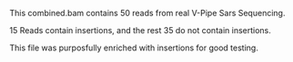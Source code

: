 This combined.bam contains 50 reads from
real V-Pipe Sars Sequencing.

15 Reads contain insertions, and the rest 35
do not contain insertions.

This file was purposfully enriched with insertions
for good testing.
